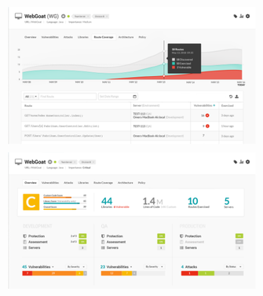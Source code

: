 <!--
title: "Route Coverage"
description: "Overview of setting up environments"
tags: "user UI applications route coverage exercised vulnerabilities"
-->



<a href="assets/images/App-route-coverage.png" rel="lightbox" title="Route Coverage"><img class="thumbnail" src="assets/images/App-route-coverage.png"/></a>



<a href="assets/images/App-overview.png" rel="lightbox" title="View your application Overview"><img class="thumbnail" src="assets/images/App-overview.png"/></a>

